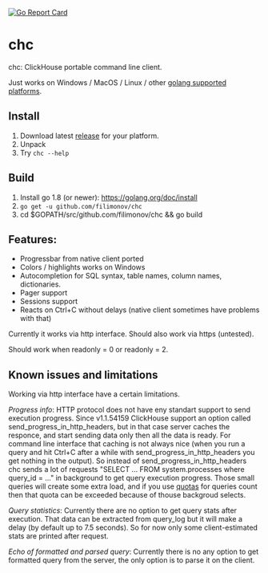 [![Go Report Card](https://goreportcard.com/badge/github.com/filimonov/chc)](https://goreportcard.com/report/github.com/filimonov/chc)

# chc
chc: ClickHouse portable command line client.

Just works on Windows / MacOS / Linux / other [golang supported platforms](https://golang.org/doc/install/source#environment).

## Install 
1. Download latest [release](https://github.com/filimonov/chc/releases) for your platform.
1. Unpack
1. Try `chc --help`

## Build
1. Install go 1.8 (or newer): https://golang.org/doc/install 
1. `go get -u github.com/filimonov/chc`
1. cd $GOPATH/src/github.com/filimonov/chc && go build

## Features:
* Progressbar from native client ported
* Colors / highlights works on Windows 
* Autocompletion for SQL syntax, table names, column names, dictionaries.
* Pager support 
* Sessions support
* Reacts on Ctrl+C without delays (native client sometimes have problems with that)

Currently it works via http interface. Should also work via https (untested).

Should work when readonly = 0 or readonly = 2.

## Known issues and limitations

Working via http interface have a certain limitations.

*Progress info*: HTTP protocol does not have eny standart support to send execution progress. Since v1.1.54159 ClickHouse support  an option called send_progress_in_http_headers, but in that case server caches the responce, and start sending data only then all the data is ready. For command line interface that caching is not always nice (when you run a query and hit Ctrl+C after a while with send_progress_in_http_headers you get nothing in the output). So instead of send_progress_in_http_headers chc sends a lot of requests "SELECT ... FROM system.processes where query_id = ..." in background to get query execution progress. Those small queries will create some extra load, and if you use [quotas](https://clickhouse.yandex/docs/en/operations/quotas.html) for queries count then that quota can be exceeded because of thouse backgroud selects. 

*Query statistics*: Currently there are no option to get query stats after execution. That data can be extracted from query_log but it will make a delay (by default up to 7.5 seconds). So for now only some client-estimated stats are printed after request.

*Echo of formatted and parsed query*: Currently there is no any option to get formatted query from the server, the only option is to parse it on the client. 
